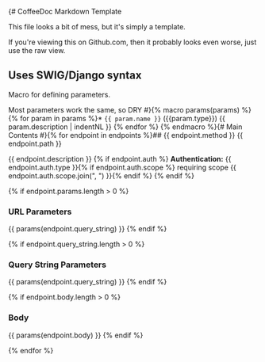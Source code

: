 {#
CoffeeDoc Markdown Template

This file looks a bit of mess, but it's simply a template.

If you're viewing this on Github.com, then it probably looks even worse,
just use the raw view.

Uses SWIG/Django syntax
---

Macro for defining parameters.

Most parameters work the same, so DRY
#}{% macro params(params) %}
{% for param in params %}* `{{ param.name }}` ({{param.type}}) {{ param.description | indentNL }}
{% endfor %}
{% endmacro %}{#
Main Contents
#}{% for endpoint in endpoints %}## {{ endpoint.method }} {{ endpoint.path }}

{{ endpoint.description }}
{% if endpoint.auth %}
**Authentication:** {{ endpoint.auth.type }}{% if endpoint.auth.scope %} requiring scope {{ endpoint.auth.scope.join(", ") }}{% endif %}
{% endif %}

{% if endpoint.params.length > 0 %}
### URL Parameters

{{ params(endpoint.query_string) }}
{% endif %}

{% if endpoint.query_string.length > 0 %}
### Query String Parameters

{{ params(endpoint.query_string) }}
{% endif %}

{% if endpoint.body.length > 0 %}
### Body

{{ params(endpoint.body) }}
{% endif %}

{% endfor %}
